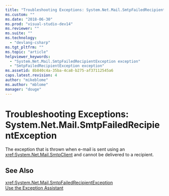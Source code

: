 ```yaml
---
title: "Troubleshooting Exceptions: System.Net.Mail.SmtpFailedRecipientException | Microsoft Docs"
ms.custom: ""
ms.date: "2018-06-30"
ms.prod: "visual-studio-dev14"
ms.reviewer: ""
ms.suite: ""
ms.technology: 
  - "devlang-csharp"
ms.tgt_pltfrm: ""
ms.topic: "article"
helpviewer_keywords: 
  - "System.Net.Mail.SmtpFailedRecipientException exception"
  - "SmtpFailedRecipientException exception"
ms.assetid: 8b840c4a-35ba-4ca8-b275-af37112545a6
caps.latest.revision: 4
author: "mikeblome"
ms.author: "mblome"
manager: "douge"
---
```

# Troubleshooting Exceptions: System.Net.Mail.SmtpFailedRecipientException
The exception that is thrown when e-mail is sent using an <xref:System.Net.Mail.SmtpClient> and cannot be delivered to a recipient.  
  
## See Also  
 <xref:System.Net.Mail.SmtpFailedRecipientException>   
 [Use the Exception Assistant](../Topic/How%20to:%20Use%20the%20Exception%20Assistant.md)